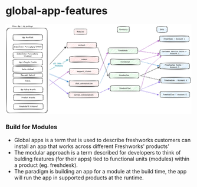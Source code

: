 # global-app-features

![](images/Image-in-modular.png)

### Build for Modules

- Global apps is a term that is used to describe freshworks customers can install an app that works across different Freshworks' products'
- The modular approach is a term described for developers to think of bulding features (for their apps) tied to functional units (modules) within a product (eg. freshdesk).
- The paradigm is building an app for a module at the build time, the app will run the app in supported products at the runtime.
